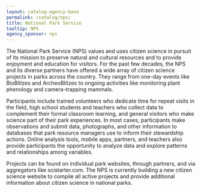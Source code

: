 ```yaml
---
layout: catalog-agency-base
permalink: /catalog/nps/
title: National Park Service
tooltip: NPS
agency_sponsor: nps
---
```


The National Park Service (NPS) values and uses citizen science in pursuit of its mission to preserve natural and cultural resources and to provide enjoyment and education for visitors. For the past few decades, the NPS and its diverse partners have offered a wide array of citizen science projects in parks across the country. They range from one-day events like BioBlitzes and ArcheoBlitzes to ongoing activities like monitoring plant phenology and camera-trapping mammals. 

Participants include trained volunteers who dedicate time for repeat visits in the field, high school students and teachers who collect data to complement their formal classroom learning, and general visitors who make science part of their park experiences. In most cases, participants make observations and submit data, photographs, and other information to databases that park resource managers use to inform their stewardship actions. Online analysis tools, mobile apps, partners, and teachers also provide participants the opportunity to analyze data and explore patterns and relationships among variables.

Projects can be found on individual park websites, through partners, and via aggregators like scistarter.com. The NPS is currently building a new citizen science website to compile all active projects and provide additional information about citizen science in national parks.